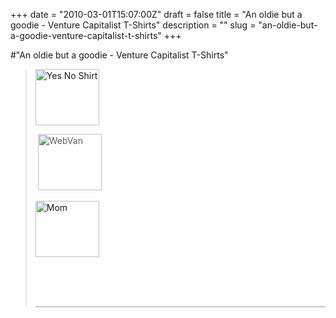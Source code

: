 +++
date = "2010-03-01T15:07:00Z"
draft = false
title = "An oldie but a goodie - Venture Capitalist T-Shirts"
description = ""
slug = "an-oldie-but-a-goodie-venture-capitalist-t-shirts"
+++

#"An oldie but a goodie - Venture Capitalist T-Shirts"


 <div class="posterous_bookmarklet_entry">
<blockquote>
<div style="border-bottom: 1px solid #999999; height: 380px;">
<p><a href="http://www.vcwear.com/i-might-say-yes/"><img src="http://www.vcwear.com/square/vcwear_yesno.jpg" height="90" alt="Yes No Shirt" width="102" /></a></p>
<p>&nbsp;<img src="http://www.vcwear.com/square/vcwear_webvan.jpg" height="90" alt="WebVan" width="102" /></p>
<p><a href="http://www.vcwear.com/your-mom-is-not-a-valid-test-market/"><img src="http://www.vcwear.com/square/vcwear_mom.jpg" height="90" alt="Mom" width="102" /></a></p>
</div>
</blockquote>
</div>
 